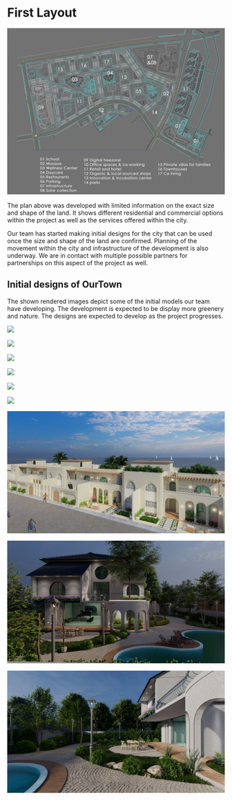 # First Layout

![](img/layout.png)  

The plan above was developed with limited information on the exact size and shape of the land. It shows different residential and commercial options within the project as well as the services offered within the city. 

Our team has started making initial designs for the city that can be used once the size and shape of the land are confirmed. Planning of the movement within the city and infrastructure of the development is also underway. We are in contact with multiple possible partners for partnerships on this aspect of the project as well. 

## Initial designs of OurTown 

The shown rendered images depict some of the initial models our team have developing. The development is expected to be display more greenery and nature. The designs are expected to develop as the project progresses. 

![](img/render4.jpg)

![](img/render6.jpg)

![](img/render5.jpg)

![](img/render11.jpg)

![](img/render9.jpg)

![](img/render8.jpg)

![](img/render12.jpg)

![](img/render13.jpg)

![](img/render14.jpg)